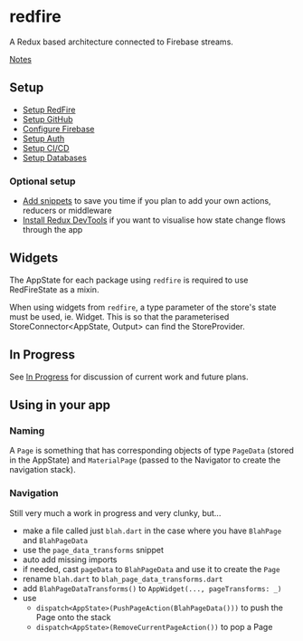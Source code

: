 # redfire

A Redux based architecture connected to Firebase streams.

[Notes](https://docs.google.com/document/d/1rBQXUmoKRiEMn_fNqlosWEt30sysB9-d4ucPWcVn8QI/edit?usp=sharing)

## Setup 

- [Setup RedFire](docs/setup-redfire.md)
- [Setup GitHub](docs/setup-github.md)
- [Configure Firebase](docs/setup-firebase.md)
- [Setup Auth](docs/setup-auth.md)
- [Setup CI/CD](docs/setup-cicd.md)
- [Setup Databases](docs/setup-databases.md)

### Optional setup

- [Add snippets](docs/add-snippets.md) to save you time if you plan to add your own actions, reducers or middleware
- [Install Redux DevTools](docs/redux-devtools.md) if you want to visualise how state change flows through the app 

## Widgets 

The AppState for each package using `redfire` is required to use RedFireState as a mixin.

When using widgets from `redfire`, a type parameter of the store's state must be used, ie. Widget<RedFireAppState>.  This is so that the parameterised StoreConnector<AppState, Output> can find the StoreProvider<RedFireAppState>.

## In Progress

See [In Progress](docs/in-progress.md) for discussion of current work and future plans.

## Using in your app

### Naming

A `Page` is something that has corresponding objects of type `PageData` (stored in the AppState) and `MaterialPage` (passed to the Navigator to create the navigation stack).

### Navigation

Still very much a work in progress and very clunky, but...

- make a file called just `blah.dart` in the case where you have `BlahPage` and `BlahPageData`
- use the `page_data_transforms` snippet
- auto add missing imports 
- if needed, cast `pageData` to `BlahPageData` and use it to create the `Page`
- rename `blah.dart` to `blah_page_data_transforms.dart`
- add `BlahPageDataTransforms()` to `AppWidget(..., pageTransforms: _)`
- use 
  - `dispatch<AppState>(PushPageAction(BlahPageData()))` to push the Page onto the stack
  - `dispatch<AppState>(RemoveCurrentPageAction())` to pop a Page